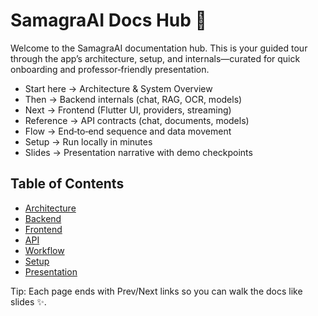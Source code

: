 # SamagraAI Docs Hub 🚀

Welcome to the SamagraAI documentation hub. This is your guided tour through the app’s architecture, setup, and internals—curated for quick onboarding and professor‑friendly presentation.

- Start here → Architecture & System Overview
- Then → Backend internals (chat, RAG, OCR, models)
- Next → Frontend (Flutter UI, providers, streaming)
- Reference → API contracts (chat, documents, models)
- Flow → End‑to‑end sequence and data movement
- Setup → Run locally in minutes
- Slides → Presentation narrative with demo checkpoints

## Table of Contents
- [Architecture](Architecture.md)
- [Backend](Backend.md)
- [Frontend](Frontend.md)
- [API](API.md)
- [Workflow](Workflow.md)
- [Setup](Setup.md)
- [Presentation](Presentation.md)

Tip: Each page ends with Prev/Next links so you can walk the docs like slides ✨.
